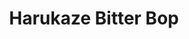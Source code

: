 --- 
title: "Harukaze Bitter Bop"
publishdate: "2019-2-16T16:48:46+02:00"
src: "https://365manga.net/manga/harukaze-bitter-bop"
image: "https://data.365manga.net/images/thumbnails/30520-harukaze-bitter-bop.jpg"
description: " Chiyoharu used to be the leader of the troublemakers, until one day an innocent prank results in a major fire at the school. When his three cohorts take the blame and are expelled, Chiyoharu tries to go on with his mundane life, beating himself up with guilt. Then he meets the mysterious, muscle-man Souza of the North Wind and a ditzy self-proclaimed detective who are trying…"
---